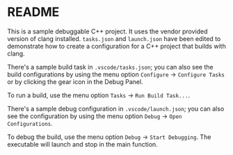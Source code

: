 # README
This is a sample debuggable C++ project. It uses the vendor provided version of clang installed. `tasks.json` and `launch.json` have been edited to demonstrate how to create a configuration for a C++ project that builds with clang.

There's a sample build task in `.vscode/tasks.json`; you can also see the build configurations by using the menu option `Configure` -> `Configure Tasks` or by clicking the gear icon in the Debug Panel.

To run a build, use the menu option `Tasks` -> `Run Build Task...`.

There's a sample debug configuration in `.vscode/launch.json`; you can also see the configuration by using the menu option `Debug` -> `Open Configurations`.

To debug the build, use the menu option `Debug` -> `Start Debugging`. The executable will launch and stop in the main function.